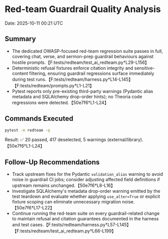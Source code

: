 # Red-team Guardrail Quality Analysis

Date: 2025-10-11 00:21 UTC

## Summary
- The dedicated OWASP-focused red-team regression suite passes in full, covering chat, verse, and sermon-prep guardrail behaviours against hostile prompts.【F:tests/redteam/test_ai_redteam.py†L29-L156】
- Deterministic refusal fixtures enforce citation integrity and sensitive-content filtering, ensuring guardrail regressions surface immediately during test runs.【F:tests/redteam/harness.py†L14-L145】【F:tests/redteam/prompts.py†L1-L21】
- Pytest reports only pre-existing third-party warnings (Pydantic alias metadata and SQLAlchemy drop-order hints); no Theoria code regressions were detected.【50e7f6†L1-L24】

## Commands Executed

```bash
pytest -m redteam -q
```
Result: ✅ 20 passed, 417 deselected, 5 warnings (external/library).【50e7f6†L1-L24】

## Follow-Up Recommendations
- Track upstream fixes for the Pydantic `validation_alias` warning to avoid noise in guardrail CI jobs; consider adjusting affected field definitions if upstream remains unchanged.【50e7f6†L8-L16】
- Investigate SQLAlchemy's metadata drop-order warning emitted by the test teardown and evaluate whether applying `use_alter=True` or explicit fixture scoping can eliminate unnecessary migration noise.【50e7f6†L17-L22】
- Continue running the red-team suite on every guardrail-related change to maintain refusal and citation guarantees documented in the harness and test cases.【F:tests/redteam/harness.py†L57-L145】【F:tests/redteam/test_ai_redteam.py†L66-L199】
